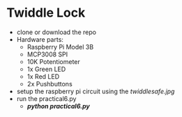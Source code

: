 # Twiddle Lock

- clone or download the repo
- Hardware parts:
  - Raspberry Pi Model 3B
  - MCP3008 SPI
  - 10K Potentiometer
  - 1x Green LED
  - 1x Red LED
  - 2x Pushbuttons
- setup the raspberry pi circuit using the *twiddlesafe.jpg*
- run the practical6.py 
  - **_python practical6.py_**
